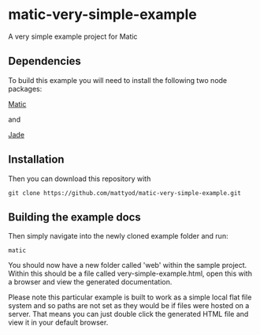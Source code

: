 # matic-very-simple-example

A very simple example project for Matic

## Dependencies
To build this example you will need to install the following two node packages:

[Matic](https://github.com/mattyod/matic)

and

[Jade](https://github.com/visionmedia/jade)

## Installation
Then you can download this repository with

    git clone https://github.com/mattyod/matic-very-simple-example.git

## Building the example docs
Then simply navigate into the newly cloned example folder and run:

    matic

You should now have a new folder called 'web' within the sample project. Within this should be a file called very-simple-example.html, open this with a browser and view the generated documentation.

Please note this particular example is built to work as a simple local flat file system and so paths are not set as they would be if files were hosted on a server. That means you can just double click the generated HTML file and view it in your default browser.